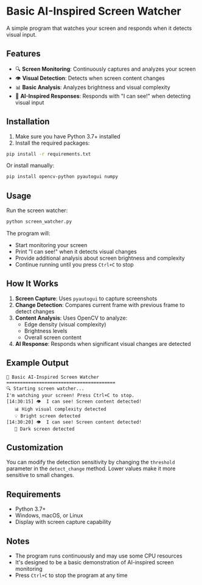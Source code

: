 # Basic AI-Inspired Screen Watcher

A simple program that watches your screen and responds when it detects visual input.

## Features

- 🔍 **Screen Monitoring**: Continuously captures and analyzes your screen
- 👁️ **Visual Detection**: Detects when screen content changes
- 📊 **Basic Analysis**: Analyzes brightness and visual complexity
- 🤖 **AI-Inspired Responses**: Responds with "I can see!" when detecting visual input

## Installation

1. Make sure you have Python 3.7+ installed
2. Install the required packages:

```bash
pip install -r requirements.txt
```

Or install manually:
```bash
pip install opencv-python pyautogui numpy
```

## Usage

Run the screen watcher:

```bash
python screen_watcher.py
```

The program will:
- Start monitoring your screen
- Print "I can see!" when it detects visual changes
- Provide additional analysis about screen brightness and complexity
- Continue running until you press `Ctrl+C` to stop

## How It Works

1. **Screen Capture**: Uses `pyautogui` to capture screenshots
2. **Change Detection**: Compares current frame with previous frame to detect changes
3. **Content Analysis**: Uses OpenCV to analyze:
   - Edge density (visual complexity)
   - Brightness levels
   - Overall screen content
4. **AI Response**: Responds when significant visual changes are detected

## Example Output

```
🤖 Basic AI-Inspired Screen Watcher
========================================
🔍 Starting screen watcher...
I'm watching your screen! Press Ctrl+C to stop.
[14:30:15] 👁️  I can see! Screen content detected!
   📊 High visual complexity detected
   💡 Bright screen detected
[14:30:20] 👁️  I can see! Screen content detected!
   🌙 Dark screen detected
```

## Customization

You can modify the detection sensitivity by changing the `threshold` parameter in the `detect_change` method. Lower values make it more sensitive to small changes.

## Requirements

- Python 3.7+
- Windows, macOS, or Linux
- Display with screen capture capability

## Notes

- The program runs continuously and may use some CPU resources
- It's designed to be a basic demonstration of AI-inspired screen monitoring
- Press `Ctrl+C` to stop the program at any time



